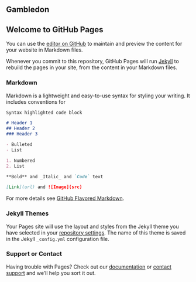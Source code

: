 ## Gambledon

## Welcome to GitHub Pages

You can use the [editor on GitHub](https://github.com/z3bg/gambledon/edit/master/README.md) to maintain and preview the content for your website in Markdown files.

Whenever you commit to this repository, GitHub Pages will run [Jekyll](https://jekyllrb.com/) to rebuild the pages in your site, from the content in your Markdown files.

### Markdown

Markdown is a lightweight and easy-to-use syntax for styling your writing. It includes conventions for

```markdown
Syntax highlighted code block

# Header 1
## Header 2
### Header 3

- Bulleted
- List

1. Numbered
2. List

**Bold** and _Italic_ and `Code` text

[Link](url) and ![Image](src)
```

For more details see [GitHub Flavored Markdown](https://guides.github.com/features/mastering-markdown/).

### Jekyll Themes

Your Pages site will use the layout and styles from the Jekyll theme you have selected in your [repository settings](https://github.com/z3bg/gambledon/settings). The name of this theme is saved in the Jekyll `_config.yml` configuration file.

### Support or Contact

Having trouble with Pages? Check out our [documentation](https://help.github.com/categories/github-pages-basics/) or [contact support](https://github.com/contact) and we’ll help you sort it out.


<script async="async" src="https://www.google.com/adsense/search/ads.js"></script>

<!-- other head elements from your page -->

<script type="text/javascript" charset="utf-8">
(function(g,o){g[o]=g[o]||function(){(g[o]['q']=g[o]['q']||[]).push(
  arguments)},g[o]['t']=1*new Date})(window,'_googCsa');
</script>
